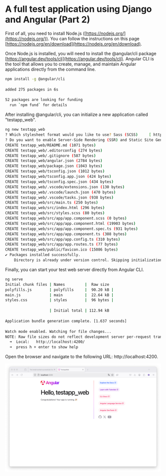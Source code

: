 # A full test application using Django and Angular (Part 2)

First of all, you need to install Node.js ([https://nodejs.org/](https://nodejs.org/)). You can follow the instructions on this page [https://nodejs.org/en/download](https://nodejs.org/en/download).

Once Node.js is installed, you will need to install the @angular/cli package [https://angular.dev/tools/cli](https://angular.dev/tools/cli). Angular CLI is the tool that allows you to create, manage, and maintain Angular applications directly from the command line.

```bash
npm install -g @angular/cli

added 275 packages in 6s

52 packages are looking for funding
  run `npm fund` for details
```

After installing @angular/cli, you can initialize a new application called "testapp_web".

```bash
ng new testapp_web
? Which stylesheet format would you like to use? Sass (SCSS)     [ https://sass-lang.com/documentation/syntax#scss                ]
? Do you want to enable Server-Side Rendering (SSR) and Static Site Generation (SSG/Prerendering)? no
CREATE testapp_web/README.md (1071 bytes)
CREATE testapp_web/.editorconfig (274 bytes)
CREATE testapp_web/.gitignore (587 bytes)
CREATE testapp_web/angular.json (2784 bytes)
CREATE testapp_web/package.json (1043 bytes)
CREATE testapp_web/tsconfig.json (1012 bytes)
CREATE testapp_web/tsconfig.app.json (424 bytes)
CREATE testapp_web/tsconfig.spec.json (434 bytes)
CREATE testapp_web/.vscode/extensions.json (130 bytes)
CREATE testapp_web/.vscode/launch.json (470 bytes)
CREATE testapp_web/.vscode/tasks.json (938 bytes)
CREATE testapp_web/src/main.ts (250 bytes)
CREATE testapp_web/src/index.html (296 bytes)
CREATE testapp_web/src/styles.scss (80 bytes)
CREATE testapp_web/src/app/app.component.scss (0 bytes)
CREATE testapp_web/src/app/app.component.html (19903 bytes)
CREATE testapp_web/src/app/app.component.spec.ts (931 bytes)
CREATE testapp_web/src/app/app.component.ts (308 bytes)
CREATE testapp_web/src/app/app.config.ts (310 bytes)
CREATE testapp_web/src/app/app.routes.ts (77 bytes)
CREATE testapp_web/public/favicon.ico (15086 bytes)
✔ Packages installed successfully.
    Directory is already under version control. Skipping initialization of git.
```

Finally, you can start your test web server directly from Angular CLI.

```bash
ng serve
Initial chunk files | Names         |  Raw size
polyfills.js        | polyfills     |  90.20 kB |
main.js             | main          |  22.64 kB |
styles.css          | styles        |  96 bytes |

                    | Initial total | 112.94 kB

Application bundle generation complete. [1.637 seconds]

Watch mode enabled. Watching for file changes...
NOTE: Raw file sizes do not reflect development server per-request transformations.
  ➜  Local:   http://localhost:4200/
  ➜  press h + enter to show help
```

Open the browser and navigate to the following URL: http://localhost:4200.

![./manage.py runserver](/docs/images/part2_1.png)
